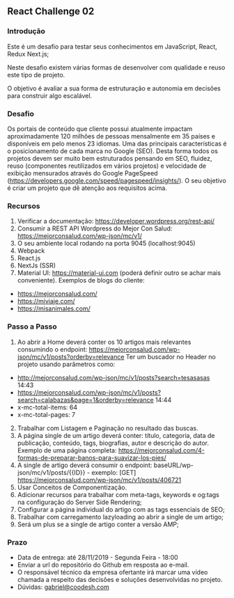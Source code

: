 ## React Challenge 02

### Introdução

Este é um desafio para testar seus conhecimentos em JavaScript, React, Redux Next.js;

Neste desafio existem várias formas de desenvolver com qualidade e reuso este tipo de projeto. 

O objetivo é avaliar a sua forma de estruturação e autonomia em decisões para construir algo escalável.

### Desafio

Os portais de conteúdo que cliente possui atualmente impactam aproximadamente 120 milhões de pessoas mensalmente em 35 países e disponíveis em pelo menos 23 idiomas. 
Uma das principais características é o posicionamento de cada marca no Google (SEO). 
Desta forma todos os projetos devem ser muito bem estruturados pensando em SEO, fluidez, reuso (componentes reutilizados em vários projetos) e 
velocidade de exibição mensurados através do Google PageSpeed (https://developers.google.com/speed/pagespeed/insights/). 
O seu objetivo é criar um projeto que dê atenção aos requisitos acima. 

### Recursos

1. Verificar a documentação: https://developer.wordpress.org/rest-api/ 
2. Consumir a REST API Wordpress do Mejor Con Salud: https://mejorconsalud.com/wp-json/mc/v1/ 
3. O seu ambiente local rodando na porta 9045 (localhost:9045)
4. Webpack
5. React.js
6. NextJs (SSR)
7. Material UI: https://material-ui.com (poderá definir outro se achar mais conveniente). Exemplos de blogs do cliente:
- https://mejorconsalud.com/ 
- https://miviaje.com/
- https://misanimales.com/ 

### Passo a Passo
1. Ao abrir a Home deverá conter os 10 artigos mais relevantes consumindo o endpoint: https://mejorconsalud.com/wp-json/mc/v1/posts?orderby=relevance 
Ter um buscador no Header no projeto usando parâmetros como:

- http://mejorconsalud.com/wp-json/mc/v1/posts?search=tesasasas
14:43
- https://mejorconsalud.com/wp-json/mc/v1/posts?search=calabazas&page=1&orderby=relevance
14:44
- x-mc-total-items: 64
- x-mc-total-pages: 7 

2. Trabalhar com Listagem e Paginação no resultado das buscas.
3. A página single de um artigo deverá conter: título, categoria, data de publicação, conteúdo, tags, biografias, autor e descrição do autor. Exemplo de uma página completa: https://mejorconsalud.com/4-formas-de-preparar-banos-para-suavizar-los-pies/ 
4. A single de artigo deverá consumir o endpoint: baseURL/wp-json/mc/v1/posts/{{ID}} - exemplo: [GET] https://mejorconsalud.com/wp-json/mc/v1/posts/406721  
5. Usar Conceitos de Componentização. 
6. Adicionar recursos para trabalhar com meta-tags, keywords e og:tags na configuração do Server Side Rendering;
7. Configurar a página individual do artigo com as tags essenciais de SEO;
8. Trabalhar com carregamento lazyloading ao abrir a single de um artigo;   
9. Será um plus se a single de artigo conter a versão AMP;

### Prazo
- Data de entrega: até 28/11/2019 - Segunda Feira - 18:00
- Enviar a url do repositório do Github em resposta ao e-mail. 
- O responsável técnico da empresa ofertante irá marcar uma vídeo chamada a respeito das decisões e soluções desenvolvidas no projeto.
- Dúvidas: gabriel@coodesh.com 
